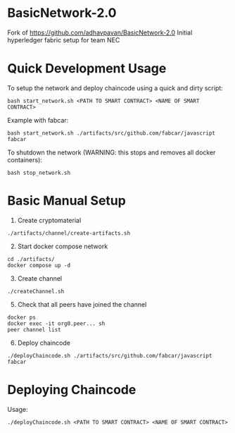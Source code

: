 # BasicNetwork-2.0
Fork of https://github.com/adhavpavan/BasicNetwork-2.0
Initial hyperledger fabric setup for team NEC

# Quick Development Usage

To setup the network and deploy chaincode using a quick and dirty script:
```
bash start_network.sh <PATH TO SMART CONTRACT> <NAME OF SMART CONTRACT>
```
Example with fabcar:
```
bash start_network.sh ./artifacts/src/github.com/fabcar/javascript fabcar
```

To shutdown the network (WARNING: this stops and removes all docker containers):
```
bash stop_network.sh

```


# Basic Manual Setup

1. Create cryptomaterial
```
./artifacts/channel/create-artifacts.sh
```
2. Start docker compose network
```
cd ./artifacts/
docker compose up -d
```
3. Create channel
```
./createChannel.sh
```
5. Check that all peers have joined the channel
```
docker ps
docker exec -it org0.peer... sh
peer channel list
```
6. Deploy chaincode
```
./deployChaincode.sh ./artifacts/src/github.com/fabcar/javascript fabcar
```
# Deploying Chaincode

Usage:
```
./deployChaincode.sh <PATH TO SMART CONTRACT> <NAME OF SMART CONTRACT>
```

